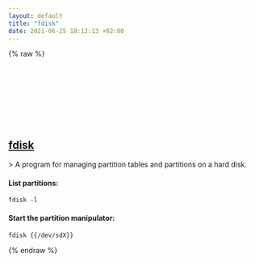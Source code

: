 ```yaml
---
layout: default
title: "fdisk"
date: 2021-06-25 18:12:13 +02:00
---
```

{% raw %}
<h2 id="fdisk">
  <a href="/en/linux/fdisk.html">fdisk</a> <a href="#fdisk"><svg class="icon">
    <use href="/assets/images/unicode_sprite.svg#link" />
  </svg></a>
</h2>
> A program for managing partition tables and partitions on a hard disk.

#### List partitions:
```shell
fdisk -l
```
#### Start the partition manipulator:
```shell
fdisk {{/dev/sdX}}
```
{% endraw %}